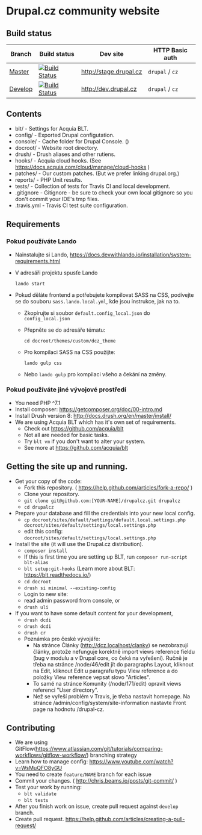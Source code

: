 # Drupal.cz community website

## Build status

Branch | Build status | Dev site | HTTP Basic auth
------------ | ------------- | ------------- | -------------
[Master](https://github.com/Drupalcz/drupalcz/tree/master) | [![Build Status](https://travis-ci.org/Drupalcz/drupalcz.svg?branch=master)](https://travis-ci.org/Drupalcz/drupalcz) | http://stage.drupal.cz | `drupal` / `cz`
[Develop](https://github.com/Drupalcz/drupalcz/tree/develop) | [![Build Status](https://travis-ci.org/Drupalcz/drupalcz.svg?branch=develop)](https://travis-ci.org/Drupalcz/drupalcz) | http://dev.drupal.cz | `drupal` / `cz`

## Contents
* blt/ - Settings for Acquia BLT.
* config/ - Exported Drupal configutation.
* console/ - Cache folder for Drupal Console. ()
* docroot/ - Website root directory.
* drush/ - Drush aliases and other rutiens.
* hooks/ - Acquia cloud hooks. (See https://docs.acquia.com/cloud/manage/cloud-hooks )
* patches/ - Our custom patches. (But we prefer linking drupal.org.)
* reports/ - PHP Unit results.
* tests/ - Collection of tests for Travis CI and local development.
* .gitignore - Gitignore - be sure to check your own local gitignore so you don't commit your IDE's tmp files.
* .travis.yml - Travis CI test suite configuration.

## Requirements
### Pokud používáte Lando
* Nainstalujte si Lando, https://docs.devwithlando.io/installation/system-requirements.html
* V adresáři projektu spusťe Lando

      lando start

* Pokud děláte frontend a potřebujete kompilovat SASS na CSS,
podívejte se do souboru `sass.lando.local.yml`, kde jsou instrukce, jak na to.

  * Zkopírujte si soubor `default.config_local.json` do `config_local.json`

  * Přepněte se do adresáře tématu:
    
        cd docroot/themes/custom/dcz_theme
  
  * Pro kompilaci SASS na CSS použijte: 
  
      `lando gulp css` 
  * Nebo `lando gulp` pro kompilaci všeho a čekání na změny.         
    
### Pokud používáte jiné vývojové prostředí
* You need PHP ^7.1
* Install composer: https://getcomposer.org/doc/00-intro.md
* Install Drush version 8: http://docs.drush.org/en/master/install/
* We are using Acquia BLT which has it's own set of requirements.
  * Check out https://github.com/acquia/blt
  * Not all are needed for basic tasks.
  * Try `blt vm` if you don't want to alter your system.
  * See more at https://github.com/acquia/blt

## Getting the site up and running.
* Get your copy of the code:
  * Fork this repository. ( https://help.github.com/articles/fork-a-repo/ )
  * Clone your repository.
  * `git clone git@github.com:[YOUR-NAME]/drupalcz.git drupalcz`
  * `cd drupalcz`
* Prepare your database and fill the credentials into your new local config.
  * `cp docroot/sites/default/settings/default.local.settings.php docroot/sites/default/settings/local.settings.php`
  * edit this config: `docroot/sites/default/settings/local.settings.php`
* Install the site (it will use the Drupal.cz distribution).
  * `composer install`
  * If this is first time you are setting up BLT, run `composer run-script blt-alias`
  * `blt setup:git-hooks` (Learn more about BLT: https://blt.readthedocs.io/)
  * `cd docroot`
  * `drush si minimal --existing-config`
  * Login to new site:
  * read admin password from console, or
  * `drush uli`
* If you want to have some default content for your development, 
  * `drush dcdi`
  * `drush dcdi`
  * `drush cr`
  * Poznámka pro české vývojáře:
    * Na stránce Články (http://dcz.localhost/clanky) se nezobrazují články, 
  protože nefunguje korektně import views reference fieldu (bug v modulu a v Drupal core,
  co čeká na vyřešení). Ručně je třeba na stránce /node/46/edit 
  jít do paragraphs Layout, kliknout na Edit, kliknout Edit u paragrafu typu 
  View reference a do položky View reference vepsat slovo "Articles".
    * To samé na stránce Komunity (/node/171/edit) opravit 
  views referenci "User directory".
    * Než se vyřeší problém v Travis, je třeba nastavit homepage.
  Na stránce /admin/config/system/site-information nastavte Front page 
  na hodnotu /drupal-cz.

## Contributing
* We are using GitFlow(https://www.atlassian.com/git/tutorials/comparing-workflows/gitflow-workflow/) branching strategy
* Learn how to manage config: https://www.youtube.com/watch?v=WsMuQFO8yGU
* You need to create ```feature/NAME``` branch for each issue
* Commit your changes. ( http://chris.beams.io/posts/git-commit/ )
* Test your work by running:
  * `blt validate`
  * `blt tests`
* After you finish work on issue, create pull request against `develop` branch.
* Create pull request. https://help.github.com/articles/creating-a-pull-request/

